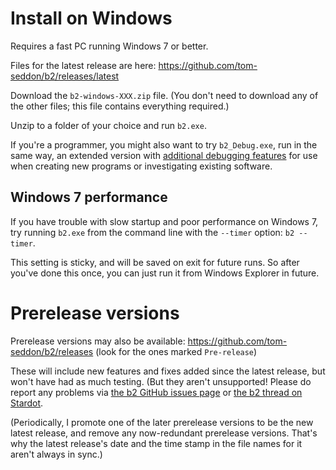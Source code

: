 # Install on Windows

Requires a fast PC running Windows 7 or better.

Files for the latest release are here:
https://github.com/tom-seddon/b2/releases/latest

Download the `b2-windows-XXX.zip` file. (You don't need to download
any of the other files; this file contains everything required.)

Unzip to a folder of your choice and run `b2.exe`.

If you're a programmer, you might also want to try `b2_Debug.exe`, run
in the same way, an extended version with [additional debugging
features](./Debug-version.md) for use when creating new programs or
investigating existing software.

## Windows 7 performance

If you have trouble with slow startup and poor performance on Windows
7, try running `b2.exe` from the command line with the `--timer`
option: `b2 --timer`.

This setting is sticky, and will be saved on exit for future runs. So
after you've done this once, you can just run it from Windows Explorer
in future.

# Prerelease versions

Prerelease versions may also be available:
https://github.com/tom-seddon/b2/releases (look for the ones marked
`Pre-release`)

These will include new features and fixes added since the latest
release, but won't have had as much testing. (But they aren't
unsupported! Please do report any problems via
[the b2 GitHub issues page](https://github.com/tom-seddon/b2/issues)
or
[the b2 thread on Stardot](https://stardot.org.uk/forums/viewtopic.php?f=4&t=13081).

(Periodically, I promote one of the later prerelease versions to be
the new latest release, and remove any now-redundant prerelease
versions. That's why the latest release's date and the time stamp in
the file names for it aren't always in sync.)
